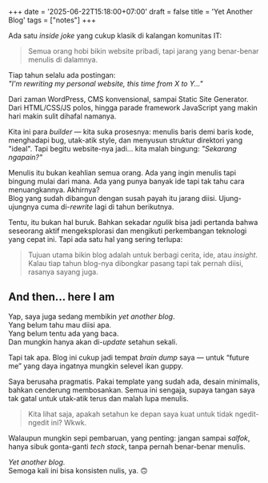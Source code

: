 +++
date = '2025-06-22T15:18:00+07:00'
draft = false
title = 'Yet Another Blog'
tags = ["notes"]
+++

Ada satu _inside joke_ yang cukup klasik di kalangan komunitas IT:

> Semua orang hobi bikin website pribadi, tapi jarang yang benar-benar menulis di dalamnya.

Tiap tahun selalu ada postingan:  
_"I'm rewriting my personal website, this time from X to Y..."_

Dari zaman WordPress, CMS konvensional, sampai Static Site Generator. Dari HTML/CSS/JS polos, 
hingga parade framework JavaScript yang makin hari makin sulit dihafal namanya.

Kita ini para _builder_ — kita suka prosesnya: menulis baris demi baris kode, menghadapi bug, utak-atik style, 
dan menyusun struktur direktori yang "ideal". Tapi begitu website-nya jadi... kita malah bingung:  _"Sekarang ngapain?"_

Menulis itu bukan keahlian semua orang. Ada yang ingin menulis tapi bingung mulai dari mana. 
Ada yang punya banyak ide tapi tak tahu cara menuangkannya. Akhirnya?  
Blog yang sudah dibangun dengan susah payah itu jarang diisi. Ujung-ujungnya cuma di-_rewrite_ lagi di tahun berikutnya.

Tentu, itu bukan hal buruk. Bahkan sekadar _ngulik_ bisa jadi pertanda bahwa seseorang aktif mengeksplorasi 
dan mengikuti perkembangan teknologi yang cepat ini. Tapi ada satu hal yang sering terlupa:

> Tujuan utama bikin blog adalah untuk berbagi cerita, ide, atau _insight_.  
> Kalau tiap tahun blog-nya dibongkar pasang tapi tak pernah diisi, rasanya sayang juga.

## And then... here I am

Yap, saya juga sedang membikin *yet another blog*.  
Yang belum tahu mau diisi apa.  
Yang belum tentu ada yang baca.  
Dan mungkin hanya akan di-_update_ setahun sekali.

Tapi tak apa. Blog ini cukup jadi tempat _brain dump_ saya — untuk “future me” yang daya ingatnya mungkin selevel ikan guppy.

Saya berusaha pragmatis. Pakai template yang sudah ada, desain minimalis, bahkan cenderung membosankan. Semua ini sengaja, supaya tangan saya tak gatal untuk utak-atik terus dan malah lupa menulis.

> Kita lihat saja, apakah setahun ke depan saya kuat untuk tidak ngedit-ngedit ini? Wkwk.

Walaupun mungkin sepi pembaruan, yang penting: jangan sampai _salfok_, hanya sibuk gonta-ganti _tech stack_, tanpa pernah benar-benar menulis.

*Yet another blog.*  
Semoga kali ini bisa konsisten nulis, ya. 🙃

